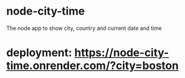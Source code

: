 # node-city-time
The node app to show city, country and current date and time

# deployment: https://node-city-time.onrender.com/?city=boston
